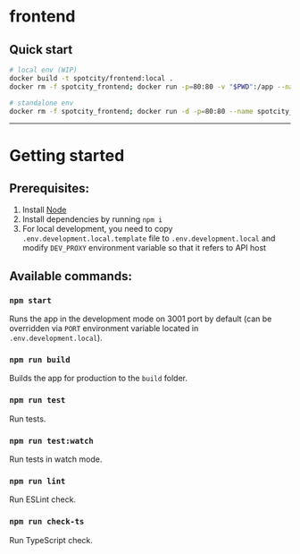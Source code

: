 # frontend

## Quick start
```bash
# local env (WIP)
docker build -t spotcity/frontend:local .
docker rm -f spotcity_frontend; docker run -p=80:80 -v "$PWD":/app --name spotcity_frontend spotcity/frontend:local

# standalone env
docker rm -f spotcity_frontend; docker run -d -p=80:80 --name spotcity_frontend spotcity/frontend:local

```


------------------------
# Getting started

## Prerequisites:
 1. Install [Node](https://nodejs.org/)
 2. Install dependencies by running `npm i`
 3. For local development, you need to copy `.env.development.local.template` file to `.env.development.local` and modify `DEV_PROXY` environment variable so that it refers to API host


## Available commands:

### `npm start`

Runs the app in the development mode on 3001 port by default (can be overridden via `PORT` environment variable located in `.env.development.local`).


### `npm run build`

Builds the app for production to the `build` folder.


### `npm run test`

Run tests.


### `npm run test:watch`

Run tests in watch mode.


### `npm run lint`

Run ESLint check.

### `npm run check-ts`

Run TypeScript check.
